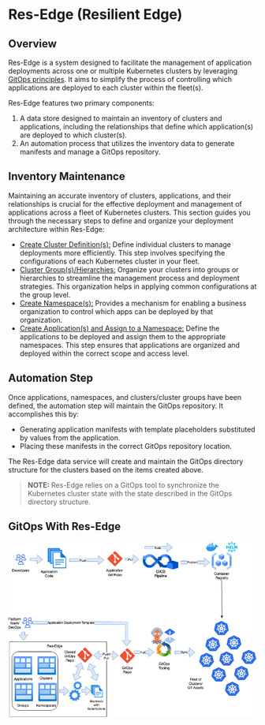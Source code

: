 # Res-Edge (Resilient Edge)

## Overview

Res-Edge is a system designed to facilitate the management of application deployments across one or multiple Kubernetes clusters by leveraging [GitOps principles](/docs/gitops.md). It aims to simplify the process of controlling which applications are deployed to each cluster within the fleet(s).

Res-Edge features two primary components:

1. A data store designed to maintain an inventory of clusters and applications, including the relationships that define which application(s) are deployed to which cluster(s).
2. An automation process that utilizes the inventory data to generate manifests and manage a GitOps repository.

## Inventory Maintenance

Maintaining an accurate inventory of clusters, applications, and their relationships is crucial for the effective deployment and management of applications across a fleet of Kubernetes clusters. This section guides you through the necessary steps to define and organize your deployment architecture within Res-Edge:

- [Create Cluster Definition(s):](/docs/clusters.md) Define individual clusters to manage deployments more efficiently. This step involves specifying the configurations of each Kubernetes cluster in your fleet.
- [Cluster Group(s)/Hierarchies:](/docs/groups.md) Organize your clusters into groups or hierarchies to streamline the management process and deployment strategies. This organization helps in applying common configurations at the group level.
- [Create Namespace(s):](/docs/namespaces.md) Provides a mechanism for enabling a business organization to control which apps can be deployed by that organization.
- [Create Application(s) and Assign to a Namespace:](/docs/applications.md) Define the applications to be deployed and assign them to the appropriate namespaces. This step ensures that applications are organized and deployed within the correct scope and access level.

## Automation Step

Once applications, namespaces, and clusters/cluster groups have been defined, the automation step will maintain the GitOps repository. It accomplishes this by:

- Generating application manifests with template placeholders substituted by values from the application.
- Placing these manifests in the correct GitOps repository location.

The Res-Edge data service will create and maintain the GitOps directory structure for the clusters based on the items created above.

> **NOTE:** Res-Edge relies on a GitOps tool to synchronize the Kubernetes cluster state with the state described in the GitOps directory structure.

## GitOps With Res-Edge

![Gitops Process Diagram](/docs/images/res-edge-gitops.png "GitOps Flow")

